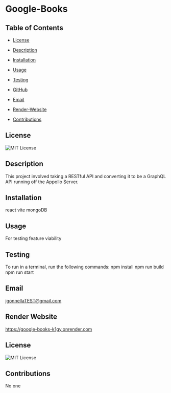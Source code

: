 # Google-Books

## Table of Contents
- [License](#license)
- [Description](#description)
- [Installation](#installation)
- [Usage](#usage)
- [Testing](#testing)
- [GitHub](#github)
- [Email](#email)
- [Render-Website](#render-website)

- [Contributions](#contributions)

## License
![MIT License](https://img.shields.io/badge/License-MIT-yellow.svg)

## Description
This project involved taking a RESTful API and converting it to be a GraphQL API running off the Appollo Server.

## Installation
react
vite
mongoDB

## Usage
For testing feature viability

## Testing
To run in a terminal, run the following commands:
npm install
npm run build
npm run start

## Email
jgonnellaTEST@gmail.com

## Render Website
https://google-books-k1gy.onrender.com

## License
![MIT License](https://img.shields.io/badge/License-MIT-yellow.svg)

## Contributions
No one